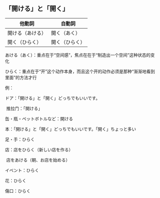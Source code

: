 ## 「開ける」と「開く」


| 他動詞           | 自動詞         |
| ---------------- | -------------- |
| 開ける（あける） | 開く（あく）   |
| 開く（ひらく）   | 開く（ひらく） |

あける（あく）：重点在于“空间感”，焦点在在于“制造出一个空间”这种状态的变化

ひらく：重点在于“开”这个动作本身，而且这个开的动作必须是那种“渐渐地看到里面”的方法才行

例：

ドア：「開ける」と「開く」どっちでもいいです。

​				推拉门：「開ける」

缶・瓶・ペットボトルなど：開ける

本：「開ける」と「開く」どっちでもいいです。「開く」ちょっと多い

足・手：ひらく

店：店をひらく（新しい店を作る）		

​		店をあける（朝、お店を始める）

イベント：ひらく

花：ひらく

傷口：ひらく



